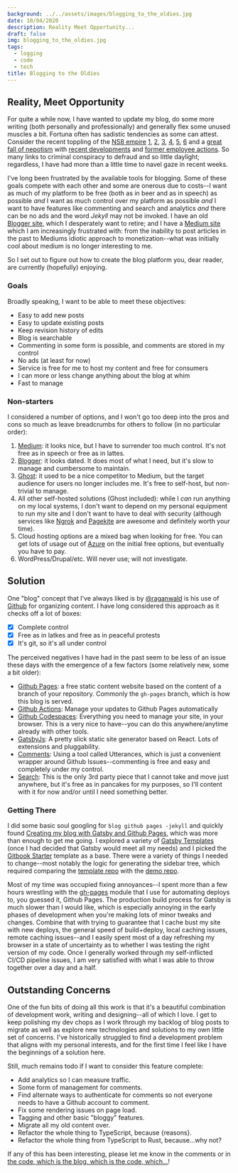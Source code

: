 ```yaml
---
background: ../../assets/images/blogging_to_the_oldies.jpg
date: 10/04/2020
description: Reality Meet Opportunity...
draft: false
img: blogging_to_the_oldies.jpg
tags:
  - logging
  - code
  - tech
title: Blogging to the Oldies
---
```


## Reality, Meet Opportunity

For quite a while now, I have wanted to update my blog, do some more writing (both personally and professionally) and generally flex some unused muscles a bit. Fortuna often has sadistic tendencies as some can attest. Consider the recent toppling of the [NS8 empire](https://www.sec.gov/litigation/litreleases/2020/lr24905.htm) [1](https://www.wsj.com/articles/former-head-of-cyber-fraud-detection-startup-ns8-arrested-on-fraud-charges-11600469207), [2](https://www.pacermonitor.com/public/case/36301258/United_States_Securities_and_Exchange_Commission_v_Rogas_et_al), [3](https://www.forbes.com/sites/davidjeans/2020/09/18/how-a-cyber-fraud-company-ceo-raised-123-million-in-months---and-got-arrested-for-fraud/amp), [4](https://www.reviewjournal.com/business/sec-charges-former-ceo-of-tech-company-with-fraud-2123503/), [5](https://www.justice.gov/usao-sdny/press-release/file/1317641/download), [6](https://www.linkedin.com/pulse/ns8-demonstrates-how-employment-data-can-valuable-richard-stiennon) and a [great fall of nepotism](https://www.formds.com/issuers/ns8-inc) with [recent developments](https://www.justice.gov/usao/justice-101/preliminary-hearing) and [former employee actions](https://www.reviewjournal.com/business/laid-off-workers-sue-tech-company-citing-lack-of-advance-notice-2124501/). So many links to criminal conspiracy to defraud and so little daylight; regardless, I have had more than a little time to navel gaze in recent weeks.

I've long been frustrated by the available tools for blogging. Some of these goals compete with each other and some are onerous due to costs--I want as much of my platform to be free (both as in beer and as in speech) as possible _and_ I want as much control over my platform as possible _and_ I want to have features like commenting and search and analytics _and_ there can be no ads and the word _Jekyll_ may not be invoked. I have an old [Blogger site](https://hiking.luddites.me), which I desperately want to retire; and I have a [Medium site](https://medium.com/@christopher.r.froehlich) which I am increasingly frustrated with: from the inability to post articles in the past to Mediums idiotic approach to monetization--what was initially cool about medium is no longer interesting to me.

So I set out to figure out how to create the blog platform you, dear reader, are currently (hopefully) enjoying.

### Goals

Broadly speaking, I want to be able to meet these objectives:

- Easy to add new posts
- Easy to update existing posts
- Keep revision history of edits
- Blog is searchable
- Commenting in some form is possible, and comments are stored in my control
- No ads (at least for now)
- Service is free for me to host my content and free for consumers
- I can more or less change anything about the blog at whim
- Fast to manage

### Non-starters

I considered a number of options, and I won't go too deep into the pros and cons so much as leave breadcrumbs for others to follow (in no particular order):

1. [Medium](https://medium.com): it looks nice, but I have to surrender too much control. It's not free as in speech or free as in lattes.
1. [Blogger](https://blogger.com): it looks dated. It does most of what I need, but it's slow to manage and cumbersome to maintain.
1. [Ghost](https://ghost.org): it used to be a nice competitor to Medium, but the target audience for users no longer includes me. It's free to self-host, but non-trivial to manage.
1. All other self-hosted solutions (Ghost included): while I _can_ run anything on my local systems, I don't want to depend on my personal equipment to run my site and I don't want to have to deal with security (although services like [Ngrok](https://ngrok.com) and [Pagekite](https://pagekite.net/) are awesome and definitely worth your time).
1. Cloud hosting options are a mixed bag when looking for free. You can get lots of usage out of [Azure](https://azure.com) on the initial free options, but eventually you have to pay.
1. WordPress/Drupal/etc. Will never use; will not investigate.

## Solution

One "blog" concept that I've always liked is by [@raganwald](https://twitter.com/raganwald) is his use of [Github](https://github.com/raganwald/raganwald.github.com/tree/master/_posts) for organizing content. I have long considered this approach as it checks off a lot of boxes:

- [x] Complete control
- [x] Free as in latkes and free as in peaceful protests
- [x] It's git, so it's all under control

The perceived negatives I have had in the past seem to be less of an issue these days with the emergence of a few factors (some relatively new, some a bit older):

- [Github Pages](https://pages.github.com/): a free static content website based on the content of a branch of your repository. Commonly the `gh-pages` branch, which is how this blog is served.
- [Github Actions](https://github.com/features/actions): Manage your updates to Github Pages automatically
- [Github Codespaces](https://github.com/features/codespaces): Everything you need to manage your site, in your browser. This is a very nice to have--you can do this anywhere/anytime already with other tools.
- [GatsbyJs](https://www.gatsbyjs.com/): A pretty slick static site generator based on React. Lots of extensions and pluggability.
- [Comments](https://github.com/utterance/utterances): Using a tool called Utterances, which is just a convenient wrapper around Github Issues--commenting is free and easy and completely under my control.
- [Search](https://www.algolia.com/): This is the only 3rd party piece that I cannot take and move just anywhere, but it's free as in pancakes for my purposes, so I'll content with it for now and/or until I need something better.

### Getting There

I did some basic soul googling for `blog github pages -jekyll` and quickly found [Creating my blog with Gatsby and Github Pages](https://codesandtags.github.io/blog/creating-my-blog-with-gatsby-and-github-pages), which was more than enough to get me going. I explored a variety of [Gatsby Templates](https://www.gatsbyjs.com/starters/?v=2) (once I had decided that Gatsby would meet all my needs) and I picked the [Gitbook Starter](https://www.gatsbyjs.com/starters/hasura/gatsby-gitbook-starter/) template as a base. There were a variety of things I needed to change--most notably the logic for generating the sidebar tree, which required comparing the [template repo](https://github.com/hasura/gatsby-gitbook-starter) with the [demo repo](https://github.com/hasura/learn-graphql/tree/master/tutorials/graphql/intro-graphql/tutorial-site).

Most of my time was occupied fixing annoyances--I spent more than a few hours wrestling with the [gh-pages](https://github.com/tschaub/gh-pages) module that I use for automating deploys to, you guessed it, Github Pages. The production build process for Gatsby is much slower than I would like, which is especially annoying in the early phases of development when you're making lots of minor tweaks and changes. Combine that with trying to guarantee that I cache bust my site with new deploys, the general speed of build+deploy, local caching issues, remote caching issues--and I easily spent most of a day refreshing my browser in a state of uncertainty as to whether I was testing the right version of my code. Once I generally worked through my self-inflicted CI/CD pipeline issues, I am very satisfied with what I was able to throw together over a day and a half.

## Outstanding Concerns

One of the fun bits of doing all this work is that it's a beautiful combination of development work, writing and designing--all of which I love. I get to keep polishing my dev chops as I work through my backlog of blog posts to migrate as well as explore new technologies and solutions to my own little set of concerns. I've historically struggled to find a development problem that aligns with my personal interests, and for the first time I feel like I have the beginnings of a solution here.

Still, much remains todo if I want to consider this feature complete:

- Add analytics so I can measure traffic.
- Some form of management for comments.
- Find alternate ways to authenticate for comments so not everyone needs to have a Github account to comment.
- Fix some rendering issues on page load.
- Tagging and other basic "bloggy" features.
- Migrate all my old content over.
- Refactor the whole thing to TypeScript, because {reasons}.
- Refactor the whole thing from TypeScript to Rust, because...why not?

If any of this has been interesting, please let me know in the comments or in [the code, which is the blog, which is the code, which...](https://github.com/crfroehlich/blog)!
